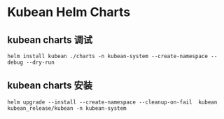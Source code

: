 #  Kubean Helm Charts

## kubean charts 调试
``` shell
helm install kubean ./charts -n kubean-system --create-namespace --debug --dry-run
```

## kubean charts 安装
``` shell
helm upgrade --install --create-namespace --cleanup-on-fail  kubean kubean_release/kubean -n kubean-system
```

